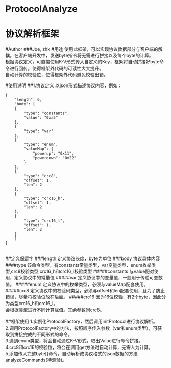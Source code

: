 # ProtocolAnalyze
协议解析框架
============
#Author
###Joe,	zhk
#用途
使用此框架，可以实现协议数据部分与客户端的解耦。在客户端开发中，发送byte指令将无需进行拼接以及每个byte的计算。<br>
根据协议定义，可直接使用K-V形式传入自定义的Key，框架将自动拼接好byte命令进行回传。使得框架外代码的可读性大大提升。<br>
自动计算的校验位，使得框架外代码避免校验出错。

#使用说明
##1.协议定义
以json形式描述协议内容，例如：<br>
```
{
	"length": 6,
	"body": [
	{
		"type": "constants",
		"value": "0xa5"
	},
	{
		"type": "var"
	},
	{
		"type": "enum",
		"valueMap": {
			"powerup": "0x11",
			"powerdown": "0x22"
		}
	},
	{
		"type": "crc8",
		"offset": 1,
		"len": 2
	},
	{
		"type": "crc16_h",
		"offset": 1,
		"len": 2
	},
	{
		"type": "crc16_l",
		"offset": 1,
		"len": 2
	}
	]
}
```
<br>
##定义保留字
###length
定义协议长度，byte为单位
###body
协议具体内容
####type
该命令类型，有constants常量类型，var变量类型，enum枚举类型,crc8校验类型,crc16_h和crc16_l校验类型
#####constants
与value配对使用，定义协议中的常量值
#####var
定义协议中的变量值，一般用于传递可变数值。
#####enum
定义协议中的枚举类型，必须与valueMap配套使用。
#####crc8
定义协议中的校验码类型，必须与offset和len配套使用，且为了防止错误，尽量将校验位放在后面。
#####crc16
因为16位校验，有2个byte，因此分为类型crc16_h和crc16_l。<br>会根据类型进行不同计算赋值。其余参数同crc8。
<br>
<br>
##框架使用
1.实例化ProtocolFactory，然后调用initProtocol进行协议解析。<br>
2.调用ProtocolFactory中的方法，按照顺序传入参数（var和enum类型），可获取到拼接完成的不同形式的命令。<br>
3.遇到enum类型，将会自动通过K-V形式，取出Value进行命令拼接。<br>
4.crc8和crc16的校验位，将会在调用get方法时自动计算，无需人为计算。<br>
5.添加传入完整byte[]命令，自动解析成协议格式的json数据的方法analyzeCommands(待测验)。<br>
